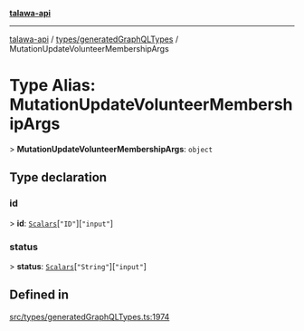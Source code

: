 [**talawa-api**](../../../README.md)

***

[talawa-api](../../../modules.md) / [types/generatedGraphQLTypes](../README.md) / MutationUpdateVolunteerMembershipArgs

# Type Alias: MutationUpdateVolunteerMembershipArgs

\> **MutationUpdateVolunteerMembershipArgs**: `object`

## Type declaration

### id

\> **id**: [`Scalars`](Scalars.md)\[`"ID"`\]\[`"input"`\]

### status

\> **status**: [`Scalars`](Scalars.md)\[`"String"`\]\[`"input"`\]

## Defined in

[src/types/generatedGraphQLTypes.ts:1974](https://github.com/PalisadoesFoundation/talawa-api/blob/5c5b29a0ea487bda8306089fe128f43f3be29f94/src/types/generatedGraphQLTypes.ts#L1974)
